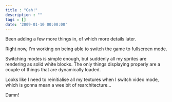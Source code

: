 ```yaml
---
title : "Gah!"
description : ""
tags : []
date: '2009-01-10 00:00:00'
---
```


Been adding a few more things in, of which more details later.

Right now, I'm working on being able to switch the game to fullscreen mode.

Switching modes is simple enough, but suddenly all my sprites are rendering as solid white blocks. The only things displaying properly are a couple of things that are dynamically loaded.

Looks like I need to reinitialise all my textures when I switch video mode, which is gonna mean a wee bit of rearchitecture...

Damn!

<!--more-->
